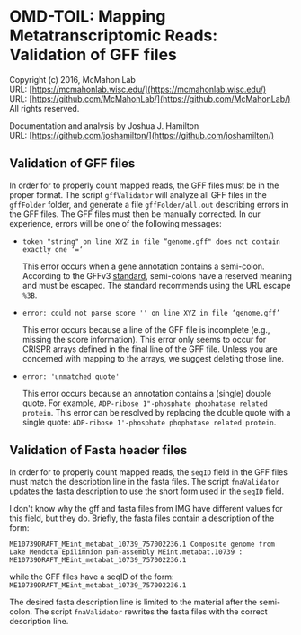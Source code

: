 OMD-TOIL: Mapping Metatranscriptomic Reads: Validation of GFF files
===
Copyright (c) 2016, McMahon Lab  
URL: [https://mcmahonlab.wisc.edu/](https://mcmahonlab.wisc.edu/)  
URL: [https://github.com/McMahonLab/](https://github.com/McMahonLab/)  
All rights reserved.

Documentation and analysis by Joshua J. Hamilton  
URL: [https://github.com/joshamilton/](https://github.com/joshamilton/)  

Validation of GFF files
--
In order for to properly count mapped reads, the GFF files must be in the proper format. The script `gffValidator` will analyze all GFF files in the `gffFolder` folder, and generate a file `gffFolder/all.out` describing errors in the GFF files. The GFF files must then be manually corrected. In our experience, errors will be one of the following messages:

* `token "string" on line XYZ in file “genome.gff" does not contain exactly one ‘=‘`

  This error occurs when a gene annotation contains a semi-colon. According to the GFFv3 [standard](http://www.sequenceontology.org/gff3.shtml), semi-colons have a reserved meaning and must be escaped. The standard recommends using the URL escape `%3B`.

* `error: could not parse score '' on line XYZ in file ‘genome.gff’`

  This error occurs because a line of the GFF file is incomplete (e.g., missing the score information). This error only seems to occur for CRISPR arrays defined in the final line of the GFF file. Unless you are concerned with mapping to the arrays, we suggest deleting those line.

* `error: 'unmatched quote'`

  This error occurs because an annotation contains a (single) double quote. For example, `ADP-ribose 1"-phosphate phophatase related protein`. This error can be resolved by replacing the double quote with a single quote: `ADP-ribose 1'-phosphate phophatase related protein`.

Validation of Fasta header files
--
In order for to properly count mapped reads, the `seqID` field in the GFF files must match the description line in the fasta files. The script `fnaValidator` updates the fasta description to use the short form used in the `seqID` field.

I don't know why the gff and fasta files from IMG have different values for this field, but they do. Briefly, the fasta files contain a description of the form:

`ME10739DRAFT_MEint_metabat_10739_757002236.1 Composite genome from Lake Mendota Epilimnion pan-assembly MEint.metabat.10739 : ME10739DRAFT_MEint_metabat_10739_757002236.1`

while the GFF files have a seqID of the form:
`ME10739DRAFT_MEint_metabat_10739_757002236.1`

The desired fasta description line is limited to the material after the semi-colon. The script `fnaValidator` rewrites the fasta files with the correct description line.
